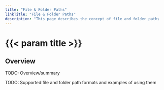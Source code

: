 ```yaml
---
title: "File & Folder Paths"
linkTitle: "File & Folder Paths"
description: "This page describes the concept of file and folder paths."
---
```


# {{< param title >}}

## Overview

TODO: Overview/summary

TODO: Supported file and folder path formats and examples of using them
